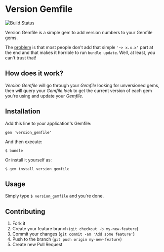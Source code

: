 # Version Gemfile

[![Build Status](https://travis-ci.org/nhocki/version_gemfile.png)](http://travis-ci.org/nhocki/version_gemfile)


Version Gemfile is a simple gem to add version numbers to your Gemfile gems.

The [problem](http://tenderlovemaking.com/2012/12/18/rails-4-and-your-gemfile.html)
is that most people don't add that simple `'~> x.x.x'` part at the end and
that makes it horrible to run `bundle update`. Well, at least, you can't trust that!

## How does it work?

*Version Gemfile* will go through your *Gemfile* looking for unversioned
gems, then will query your *Gemfile.lock* to get the current version of each
gem you're using and update your *Gemfile*.

## Installation

Add this line to your application's Gemfile:

    gem 'version_gemfile'

And then execute:

    $ bundle

Or install it yourself as:

    $ gem install version_gemfile

## Usage

Simply type `$ version_gemfile` and you're done.

## Contributing

1. Fork it
2. Create your feature branch (`git checkout -b my-new-feature`)
3. Commit your changes (`git commit -am 'Add some feature'`)
4. Push to the branch (`git push origin my-new-feature`)
5. Create new Pull Request
